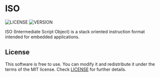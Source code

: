 # ISO
![LICENSE](https://img.shields.io/badge/LICENSE-MIT-green.svg) ![VERSION](https://img.shields.io/badge/VERSION-0-blue)

ISO (Intermediate Script Object) is a stack oriented instruction format intended for embedded applications.

## License
This software is free to use. You can modify it and redistribute it under the terms of the MIT license. Check [LICENSE](LICENSE) for further details.
